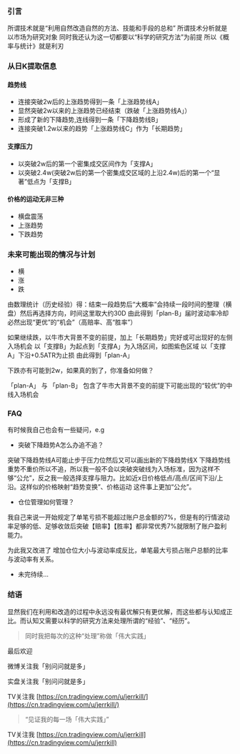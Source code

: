 ### 引言

所谓技术就是“利用自然改造自然的方法、技能和手段的总和”
所谓技术分析就是以市场为研究对象
同时我还认为这一切都要以“科学的研究方法”为前提
所以《概率与统计》就是利刃

### 从日K提取信息



#### 趋势线

* 连接突破2w后的上涨趋势得到一条「上涨趋势线A」
* 显然突破2w以来的上涨趋势已经结束（跌破「上涨趋势线A」）
* 形成了新的下降趋势,连线得到一条「下降趋势线B」
* 连接突破1.2w以来的趋势「上涨趋势线C」作为「长期趋势」

#### 支撑压力

* 以突破2w后的第一个密集成交区间作为「支撑A」
* 以突破2.4w(突破2w后的第一个密集成交区域的上沿2.4w)后的第一个“显著”低点为「支撑B」

#### 价格的运动无非三种
* 横盘震荡
* 上涨趋势
* 下跌趋势


### 未来可能出现的情况与计划

* 横
* 涨
* 跌

由数理统计（历史经验）得：结束一段趋势后“大概率”会持续一段时间的整理（横盘）然后再选择方向，时间这里取大约30D 由此得到「plan-B」届时波动率冷却必然出现“更优”的“机会”（高赔率、高“胜率”）

如果继续跌，以牛市大背景不变的前提，加上「长期趋势」完好或可出现好的左侧入场机会
以「支撑B」为起点到「支撑A」为入场区间，如图紫色区域
以「支撑A」下沿+0.5ATR为止损
由此得到「plan-A」

下跌亦有可能到2w，如果真的到了，你准备如何做？

「plan-A」 与 「plan-B」 包含了牛市大背景不变的前提下可能出现的“较优”的中线入场机会

### FAQ

有时候我自己也会有一些疑问，e.g

* 突破下降趋势A怎么办追不追？

突破下降趋势线A可能止步于压力位然后又可以画出新的下降趋势线X
下降趋势线重势不重价所以不追，所以我一般不会以突破突破线为入场标准，因为这样不够“公允”，反之我一般选择支撑与阻力。比如近x日价格低点/高点/区间下沿/上沿。这样似的价格映射“趋势变换”、价格运动 这件事上更加“公允”。

* 仓位管理如何管理？

我自己来说一开始规定了单笔亏损不能超过账户总金额的7%，但是有的行情波动率足够的低、足够收敛后突破【赔率】【胜率】都非常优秀7%就限制了账户盈利能力。

为此我又改进了 增加仓位大小与波动率成反比，单笔最大亏损占账户总额的比率与波动率有关系。


* 未完待续...

### 结语

显然我们在利用和改造的过程中永远没有最优解只有更优解，而这些都与认知成正比。而认知又需要以科学的研究方法来处理所谓的“经验”、“经历”。

> 同时我把每次的这种“处理”称做「伟大实践」

最后欢迎

微博关注我「别问问就是多」

实盘关注我「别问问就是多」

TV关注我    [https://cn.tradingview.com/u/jerrkill/](https://cn.tradingview.com/u/jerrkill/)

> “见证我的每一场「伟大实践」”

TV关注我   [https://cn.tradingview.com/u/jerrkill](https://cn.tradingview.com/u/jerrkill)
